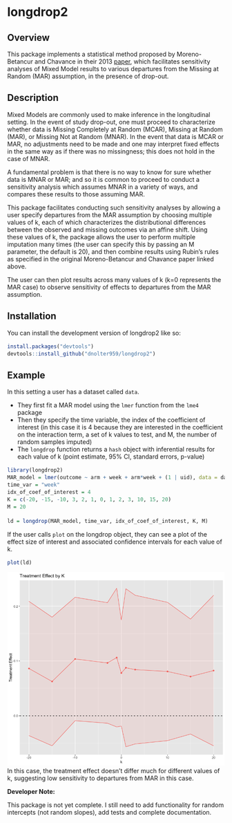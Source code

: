 
# longdrop2

## Overview

This package implements a statistical method proposed by Moreno-Betancur
and Chavance in their 2013
[paper](https://journals.sagepub.com/doi/10.1177/0962280213490014),
which facilitates sensitivity analyses of Mixed Model results to various
departures from the Missing at Random (MAR) assumption, in the presence
of drop-out.

## Description

Mixed Models are commonly used to make inference in the longitudinal
setting. In the event of study drop-out, one must proceed to
characterize whether data is Missing Completely at Random (MCAR),
Missing at Random (MAR), or Missing Not at Random (MNAR). In the event
that data is MCAR or MAR, no adjustments need to be made and one may
interpret fixed effects in the same way as if there was no missingness;
this does not hold in the case of MNAR.

A fundamental problem is that there is no way to know for sure whether
data is MNAR or MAR; and so it is common to proceed to conduct a
sensitivity analysis which assumes MNAR in a variety of ways, and
compares these results to those assuming MAR.

This package facilitates conducting such sensitivity analyses by
allowing a user specify departures from the MAR assumption by choosing
multiple values of k, each of which characterizes the distributional
differences between the observed and missing outcomes via an affine
shift. Using these values of k, the package allows the user to perform
multiple imputation many times (the user can specify this by passing an
M parameter, the default is 20), and then combine results using Rubin’s
rules as specified in the original Moreno-Betancur and Chavance paper
linked above.

The user can then plot results across many values of k (k=0 represents
the MAR case) to observe sensitivity of effects to departures from the
MAR assumption.

## Installation

You can install the development version of longdrop2 like so:

``` r
install.packages("devtools")
devtools::install_github("dnolter959/longdrop2")
```

## Example

In this setting a user has a dataset called `data`.

- They first fit a MAR model using the `lmer` function from the `lme4`
  package
- Then they specify the time variable, the index of the coefficient of
  interest (in this case it is 4 because they are interested in the
  coefficient on the interaction term, a set of k values to test, and M,
  the number of random samples imputed)
- The `longdrop` function returns a `hash` object with inferential
  results for each value of k (point estimate, 95% CI, standard errors,
  p-value)

``` r
library(longdrop2)
MAR_model = lmer(outcome ~ arm + week + arm*week + (1 | uid), data = data)
time_var = "week"
idx_of_coef_of_interest = 4
K = c(-20, -15, -10, 3, 2, 1, 0, 1, 2, 3, 10, 15, 20)
M = 20

ld = longdrop(MAR_model, time_var, idx_of_coef_of_interest, K, M)
```

If the user calls `plot` on the longdrop object, they can see a plot of
the effect size of interest and associated confidence intervals for each
value of k.

``` r
plot(ld)
```

![](man/figures/effect-by-k.png) In this case, the treatment effect
doesn’t differ much for different values of k, suggesting low
sensitivity to departures from MAR in this case.

**Developer Note:**

This package is not yet complete. I still need to add functionality for
random intercepts (not random slopes), add tests and complete
documentation.
